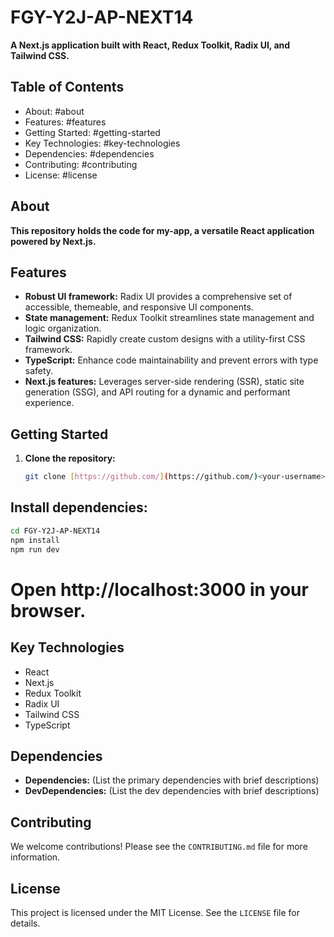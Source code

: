 # FGY-Y2J-AP-NEXT14

**A Next.js application built with React, Redux Toolkit, Radix UI, and Tailwind CSS.**

## Table of Contents

- About: #about
- Features: #features
- Getting Started: #getting-started
- Key Technologies: #key-technologies
- Dependencies: #dependencies
- Contributing: #contributing
- License: #license

## About

**This repository holds the code for my-app, a versatile React application powered by Next.js.**

## Features

* **Robust UI framework:** Radix UI provides a comprehensive set of accessible, themeable, and responsive UI components.
* **State management:** Redux Toolkit streamlines state management and logic organization.
* **Tailwind CSS:** Rapidly create custom designs with a utility-first CSS framework.
* **TypeScript:** Enhance code maintainability and prevent errors with type safety.
* **Next.js features:** Leverages server-side rendering (SSR), static site generation (SSG), and API routing for a dynamic and performant experience.

## Getting Started

1. **Clone the repository:**

   ```bash
   git clone [https://github.com/](https://github.com/)<your-username>/my-app.git
## Install dependencies:

```bash
cd FGY-Y2J-AP-NEXT14
npm install
npm run dev
```

# Open http://localhost:3000 in your browser.

## Key Technologies

* React
* Next.js
* Redux Toolkit
* Radix UI
* Tailwind CSS
* TypeScript

## Dependencies

* **Dependencies:** (List the primary dependencies with brief descriptions)
* **DevDependencies:** (List the dev dependencies with brief descriptions)

## Contributing

We welcome contributions! Please see the `CONTRIBUTING.md` file for more information.

## License

This project is licensed under the MIT License. See the `LICENSE` file for details.

